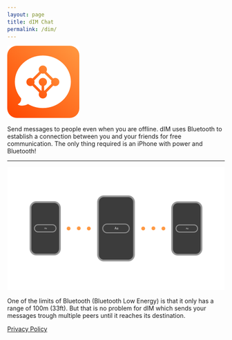 ```yaml
---
layout: page
title: dIM Chat
permalink: /dim/
---
```


![dimicon](/dim/icon.png "dim icon")

Send messages to people even when you are offline. dIM uses Bluetooth to establish a connection between you and your friends for free communication. The only thing required is an iPhone with power and Bluetooth!

---

![how-it-works](/dim/how-it-works1.png "explanatory image")

One of the limits of Bluetooth (Bluetooth Low Energy) is that it only has a range of 100m (33ft). But that is no problem for dIM which sends your messages trough multiple peers until it reaches its destination.

[Privacy Policy](http://www.kaspermunch.xyz/dim/privacy-policy)